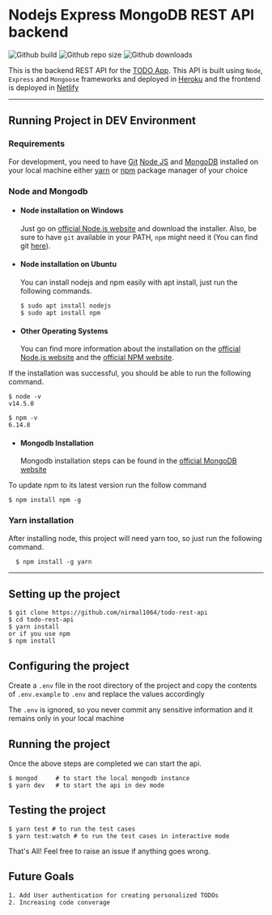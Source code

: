 # Nodejs Express MongoDB REST API backend 

![Github build](https://img.shields.io/github/workflow/status/nirmal1064/todo-rest-api/Node.js%20CI)
![Github repo size](https://img.shields.io/github/repo-size/nirmal1064/todo-rest-api)
![Github downloads](https://img.shields.io/github/downloads/nirmal1064/todo-rest-api/total)


This is the backend REST API for the [TODO App](https://github.com/nirmal1064/todo-app-react). This API is built using `Node`, `Express` and `Mongoose` frameworks and deployed in [Heroku](https://www.heroku.com/) and the frontend is deployed in [Netlify](https://todolist-mern.netlify.app/)

---
## Running Project in DEV Environment

### Requirements

For development, you need to have [Git](https://git-scm.com/) [Node JS](https://nodejs.org/) and [MongoDB](https://www.mongodb.com/) installed on your local machine either [yarn](https://yarnpkg.com/) or [npm](https://www.npmjs.com/) package manager of your choice

### Node and Mongodb
- #### Node installation on Windows

  Just go on [official Node.js website](https://nodejs.org/) and download the installer.
Also, be sure to have `git` available in your PATH, `npm` might need it (You can find git [here](https://git-scm.com/)).

- #### Node installation on Ubuntu

  You can install nodejs and npm easily with apt install, just run the following commands.

      $ sudo apt install nodejs
      $ sudo apt install npm

- #### Other Operating Systems
  You can find more information about the installation on the [official Node.js website](https://nodejs.org/) and the [official NPM website](https://npmjs.org/).

If the installation was successful, you should be able to run the following command.

    $ node -v
    v14.5.0

    $ npm -v
    6.14.8

- #### Mongodb Installation
  Mongodb installation steps can be found in the [official MongoDB website](https://docs.mongodb.com/manual/installation/)


To update npm to its latest version run the follow command

    $ npm install npm -g

###
### Yarn installation
  After installing node, this project will need yarn too, so just run the following command.

      $ npm install -g yarn

---

## Setting up the project

    $ git clone https://github.com/nirmal1064/todo-rest-api
    $ cd todo-rest-api
    $ yarn install
    or if you use npm
    $ npm install

## Configuring the project

Create a `.env` file in the root directory of the project and copy the contents of `.env.example` to `.env` and replace the values accordingly

The `.env` is ignored, so you never commit any sensitive information and it remains only in your local machine


## Running the project

Once the above steps are completed we can start the api.

    $ mongod     # to start the local mongodb instance
    $ yarn dev   # to start the api in dev mode

## Testing the project

    $ yarn test # to run the test cases
    $ yarn test:watch # to run the test cases in interactive mode


That's All! Feel free to raise an issue if anything goes wrong.

## Future Goals

    1. Add User authentication for creating personalized TODOs
    2. Increasing code converage

